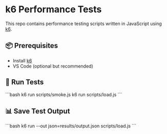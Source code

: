 # k6 Performance Tests

This repo contains performance testing scripts written in JavaScript using [k6](https://k6.io/).

## 📦 Prerequisites
- Install [k6](https://k6.io/docs/getting-started/installation/)
- VS Code (optional but recommended)

## 🚀 Run Tests

\`\`\`bash
k6 run scripts/smoke.js
k6 run scripts/load.js
\`\`\`

## 📊 Save Test Output

\`\`\`bash
k6 run --out json=results/output.json scripts/load.js
\`\`\`
